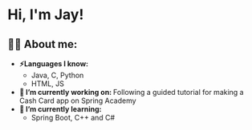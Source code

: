 <h1>Hi, I'm Jay!</h1>

<h2>👨‍💻 About me:</h2>

- <b>⚡Languages I know:</b>
  - Java, C, Python
  - HTML, JS
- <b>🔭 I’m currently working on: </b>
   Following a guided tutorial for making a Cash Card app on Spring Academy
- <b>🌱 I’m currently learning: </b>
  - Spring Boot, C++ and C# 
